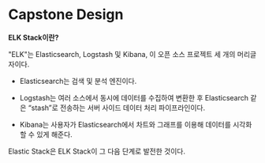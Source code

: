 # Capstone Design

**ELK Stack이란?**

"ELK"는 Elasticsearch, Logstash 및 Kibana, 이 오픈 소스 프로젝트 세 개의 머리글자이다.

- Elasticsearch는 검색 및 분석 엔진이다.

- Logstash는 여러 소스에서 동시에 데이터를 수집하여 변환한 후 Elasticsearch 같은 “stash”로 전송하는 서버 사이드 데이터 처리 파이프라인이다.

- Kibana는 사용자가 Elasticsearch에서 차트와 그래프를 이용해 데이터를 시각화할 수 있게 해준다.



Elastic Stack은 ELK Stack이 그 다음 단계로 발전한 것이다.